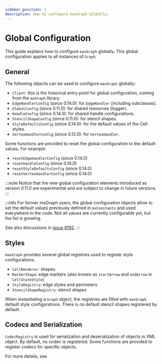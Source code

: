 ```yaml
---
sidebar_position: 1
description: How-to configure maxGraph globally.
---
```


# Global Configuration

This guide explains how to configure `maxGraph` globally. This global configuration applies to all instances of `Graph`.


## General

The following objects can be used to configure `maxGraph` globally:

  - `Client`: this is the historical entry point for global configuration, coming from the `mxGraph` library.
  - `EdgeHandlerConfig` (since 0.14.0): for `EdgeHandler` (including subclasses).
  - `GlobalConfig` (since 0.11.0): for shared resources (logger).
  - `HandleConfig` (since 0.14.0): for shared handle configurations.
  - `StencilShapeConfig` (since 0.11.0): for stencil shapes.
  - `StyleDefaultsConfig` (since 0.14.0): for the default values of the Cell styles.
  - `VertexHandlerConfig` (since 0.12.0): for `VertexHandler`.

Some functions are provided to reset the global configuration to the default values. For example:

  - `resetEdgeHandlerConfig` (since 0.14.0)
  - `resetHandleConfig` (since 0.14.0)
  - `resetStyleDefaultsConfig` (since 0.14.0)
  - `resetVertexHandlerConfig` (since 0.14.0)

:::note
Notice that the new global configuration elements introduced as version _0.11.0_ are experimental and are subject to change in future versions.
:::

:::info
For former mxGraph users, the global configuration objects allow to set the default values previously defined in `mxConstants` and used everywhere in the code.
Not all values are currently configurable yet, but the list is growing. 

See also discussions in [issue #192](https://github.com/maxGraph/maxGraph/issues/192).
:::

## Styles

`maxGraph` provides several global registries used to register style configurations.

  - `CellRenderer`: shapes
  - `MarkerShape`: edge markers (also known as `startArrow` and `endArrow` in `CellStateStyle`)
  - `StyleRegistry`: edge styles and perimeters
  - `StencilShapeRegistry`: stencil shapes

When instantiating a `Graph` object, the registries are filled with `maxGraph` default style configurations. There is no default stencil shapes registered by default.


## Codecs and Serialization

`CodecRegistry` is used for serialization and deserialization of objects in XML object.
By default, no codec is registered. Some functions are provided to register codecs for specific objects.

For more details, see
